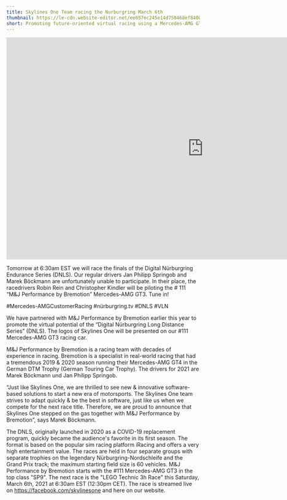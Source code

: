 ```yaml
---
title: Skylines One Team racing the Nurburgring March 6th
thumbnail: https://le-cdn.website-editor.net/ee657ec245e14d758468ef8400b60080/dms3rep/multi/opt/2020-08-02-DTMT-Spa-BK1-4184-4f74c51e-343f68fb-1920w.jpg
short: Promoting future-oriented virtual racing using a Mercedes-AMG GT3 run by the legendary M & J Performance by Bremotion racing team
---
```


<div class="self-center items-center justify-center">
<iframe width="1025" height="580" src="https://www.youtube.com/embed/ysZXTUhef7g" frameborder="0" allow="accelerometer; autoplay; clipboard-write; encrypted-media; gyroscope; picture-in-picture" allowfullscreen></iframe>
</div>

Tomorrow at 6:30am EST we will race the finals of the Digital Nürburgring Endurance Series (DNLS). Our regular drivers Jan Philipp Springob and Marek Böckmann are unfortunately unable to participate. In their place, the racedrivers Robin Rein and Christopher Kindler will be piloting the # 111 “M&J Performance by Bremotion” Mercedes-AMG GT3. Tune in!

#Mercedes-AMGCustomerRacing
#nürburgring.tv
#DNLS
#VLN

We have partnered with M&J Performance by Bremotion earlier this year to promote the virtual potential of the “Digital Nürburgring Long Distance Series” (DNLS). The logos of Skylines One will be presented on our #111 Mercedes-AMG GT3 racing car.

M&J Performance by Bremotion is a racing team with decades of experience in racing. Bremotion is a specialist in real-world racing that had a tremendous 2019 & 2020 season running their Mercedes-AMG GT4 in the German DTM Trophy (German Touring Car Trophy). The drivers for 2021 are Marek Böckmann und Jan Philipp Springob.

“Just like Skylines One, we are thrilled to see new & innovative software-based solutions to start a new era of motorsports. The Skylines One team strives to adapt quickly & be the best in software, just like us when we compete for the next race title. Therefore, we are proud to announce that Skylines One stepped on the gas together with M&J Performance by Bremotion”, says Marek Böckmann.

The DNLS, originally launched in 2020 as a COVID-19 replacement program, quickly became the audience's favorite in its first season. The format is based on the popular sim racing platform iRacing and offers a very high entertainment value. The races are held in four separate groups with separate trophies on the legendary Nürburgring-Nordschleife and the Grand Prix track; the maximum starting field size is 60 vehicles. M&J Performance by Bremotion starts with the #111 Mercedes-AMG GT3 in the top class "SP9". The next race is the "LEGO Technic 3h Race" this Saturday, March 6th, 2021 at 6:30am EST (12:30pm CET). The race is streamed live on https://facebook.com/skylinesone and here on our website.
